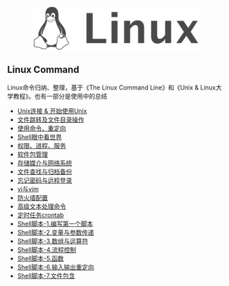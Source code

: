 <p align="center">
  <a href="https://book.douban.com/subject/4253716/">
    <img height="100" src="./template/img/logo.svg?sanitize=true">
  </a>
</p>

Linux Command
--- 

Linux命令归纳、整理，基于《The Linux Command Line》和《Unix & Linux大学教程》。也有一部分是使用中的总结

* [Unix连接 & 开始使用Unix](https://github.com/tangming579/Linux-Command/blob/master/command/1.Unix连接&开始使用Unix.md)
* [文件跳转及文件目录操作](https://github.com/tangming579/Linux-Command/blob/master/command/2.文件跳转及文件目录操作.md)
* [使用命令、重定向](https://github.com/tangming579/Linux-Command/blob/master/command/3.使用命令、重定向.md)
* [Shell眼中看世界](https://github.com/tangming579/Linux-Command/blob/master/command/4.Shell眼中看世界.md)
* [权限、进程、服务](https://github.com/tangming579/Linux-Command/blob/master/command/5.权限进程与服务管理.md)
* [软件包管理](https://github.com/tangming579/Linux-Command/blob/master/command/6.软件包管理.md)
* [存储媒介与网络系统](https://github.com/tangming579/Linux-Command/blob/master/command/7.存储媒介与网络系统.md)
* [文件查找与归档备份](https://github.com/tangming579/Linux-Command/blob/master/command/8.文件查找与归档备份.md)
* [忘记密码与远程登录](https://github.com/tangming579/Linux-Command/blob/master/command/9.忘记密码与远程登录.md)
* [vi与vim](https://github.com/tangming579/Linux-Command/blob/master/command/10.vi与vim.md)
* [防火墙配置](https://github.com/tangming579/Linux-Command/blob/master/command/11.防火墙配置.md)
* [高级文本处理命令](https://github.com/tangming579/Linux-Command/blob/master/command/12.高级文本处理命令.md)
* [定时任务crontab](https://github.com/tangming579/Linux-Command/blob/master/command/13.定时任务crontab.md)
* [Shell脚本-1.编写第一个脚本](https://github.com/tangming579/Linux-Command/blob/master/command/Shell脚本-1.编写第一个脚本.md)
* [Shell脚本-2.变量与参数传递](https://github.com/tangming579/Linux-Command/blob/master/command/Shell脚本-2.变量与参数传递.md)
* [Shell脚本-3.数组与运算符](https://github.com/tangming579/Linux-Command/blob/master/command/Shell脚本-3.数组与运算符.md)
* [Shell脚本-4.流程控制](https://github.com/tangming579/Linux-Command/blob/master/command/Shell脚本-4.流程控制.md)
* [Shell脚本-5.函数](https://github.com/tangming579/Linux-Command/blob/master/command/Shell脚本-5.函数.md)
* [Shell脚本-6.输入输出重定向](https://github.com/tangming579/Linux-Command/blob/master/command/Shell脚本-6.输入输出重定向.md)
* [Shell脚本-7.文件包含](https://github.com/tangming579/Linux-Command/blob/master/command/Shell脚本-7.文件包含.md)

